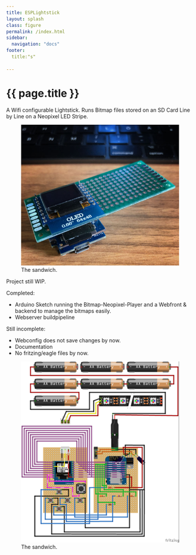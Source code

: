 ```yaml
---
title: ESPLightstick
layout: splash
class: figure
permalink: /index.html
sidebar:
  navigation: "docs"
footer:
  title:"s"

---
```


# {{ page.title }}

A Wifi configurable Lightstick. Runs Bitmap files stored on an SD Card Line by Line on a Neopixel LED Stripe.

<figure>
  <img src="/assets/images/d1mini_sd_oled_pack.jpg" alt="d1mini sandwidch">
  <figcaption>The sandwich.</figcaption>
</figure>

Project still WIP.

Completed:
  * Arduino Sketch running the Bitmap-Neopixel-Player and a Webfront & backend to manage the bitmaps easily.
  * Webserver buildpipeline

Still incomplete:
  * Webconfig does not save changes by now.
  * Documentation
  * No fritzing/eagle files by now.


<figure>
  <img src="/assets/images/esplightstick_Steckplatine.jpg" alt="fritzing">
  <figcaption>The sandwich.</figcaption>
</figure>
